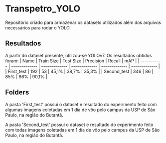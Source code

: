 # Transpetro_YOLO
Repositório criado para armazenar os datasets utilizados além dos arquivos necessários para rodar o YOLO.

## Resultados
A partir do dataset presente, utilizou-se YOLOv7. Os resultados obtidos foram:
|      Name     |   Train Size  |   Test Size   |   Precision   |    Recall     |      mAP      |
|  -----------  | ------------- | ------------- | ------------- | ------------- | ------------- |
|   First_test  |      192      |       53      |     45,1%     |     38,7%     |     35,3%     |
|  Second_test  |      346      |       86      |      85%      |      86%      |     90,1%     |

## Folders
A pasta 'First_test' possui o dataset e resultado do experimento feito com algumas imagens coletadas em 1 dia de vôo pelo campus da USP de São Paulo, na região do Butantã.

A pasta 'Second_test' possui o dataset e resultado do experimento feito com todas imagens coletadas em 1 dia de vôo pelo campus da USP de São Paulo, na região do Butantã.
